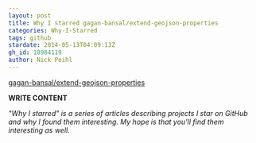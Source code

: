 ```yaml
---
layout: post
title: Why I starred gagan-bansal/extend-geojson-properties
categories: Why-I-Starred
tags: github
stardate: 2014-05-13T04:09:13Z
gh_id: 18984119
author: Nick Peihl
---
```


[gagan-bansal/extend-geojson-properties](star.repo.html_url)

**WRITE CONTENT**

*"Why I starred" is a series of articles describing projects I star on GitHub and why I found them interesting. My hope is that you'll find them interesting as well.*

